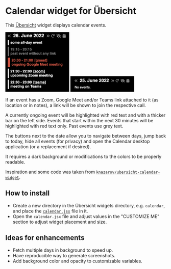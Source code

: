 # Calendar widget for Übersicht

This [Übersicht](http://tracesof.net/uebersicht/) widget displays calendar events.

<img src="example.png" width="200px">
<img src="example-no-events.png" width="200px">

If an event has a Zoom, Google Meet and/or Teams link attached to it (as location or in notes), a link will be shown to join the respective call.

A currently ongoing event will be highlighted with red text and with a thicker bar on the left side.
Events that start within the next 30 minutes will be highlighted with red text only.
Past events use grey text.

The buttons next to the date allow you to navigate between days, jump back to today, hide all events (for privacy) and open the Calendar desktop application (or a replacement if desired).

It requires a dark background or modifications to the colors to be properly readable.

Inspiration and some code was taken from [`knazarov/ubersicht-calendar-widget`](https://github.com/knazarov/ubersicht-calendar-widget).

## How to install

- Create a new directory in the Übersicht widgets directory, e.g. `calendar`, and place the [`calendar.jsx`](calendar.jsx) file in it.
- Open the `calendar.jsx` file and adjust values in the "CUSTOMIZE ME" section to adjust widget placement and size.

## Ideas for enhancements

- Fetch multiple days in background to speed up.
- Have reproducible way to generate screenshots.
- Add background color and opacity to customizable variables.
